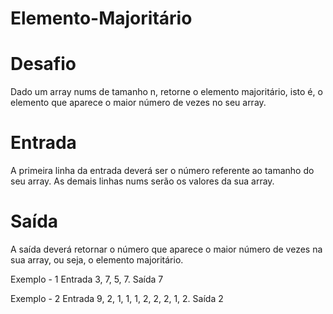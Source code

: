 # Elemento-Majoritário

# Desafio
Dado um array nums de tamanho n, retorne o elemento majoritário, isto é, o elemento que aparece o maior número de vezes no seu array.

# Entrada
A primeira linha da entrada deverá ser o número referente ao tamanho do seu array. As demais linhas nums serão os valores da sua array.

# Saída
A saída deverá retornar o número que aparece o maior número de vezes na sua array, ou seja, o elemento majoritário.

Exemplo - 1
Entrada 3, 7, 5, 7.
Saída 7

Exemplo - 2
Entrada 9, 2, 1, 1, 1, 2, 2, 2, 1, 2.
Saída 2

